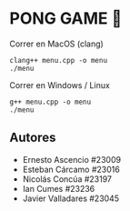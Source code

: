 # PONG GAME 🏓

Correr en MacOS (clang)
```
clang++ menu.cpp -o menu
./menu
```
Correr en Windows / Linux

```
g++ menu.cpp -o menu
./menu
```


## Autores
- Ernesto Ascencio #23009
- Esteban Cárcamo #23016
- Nicolás Concúa #23197
- Ian Cumes #23236
- Javier Valladares #23045

